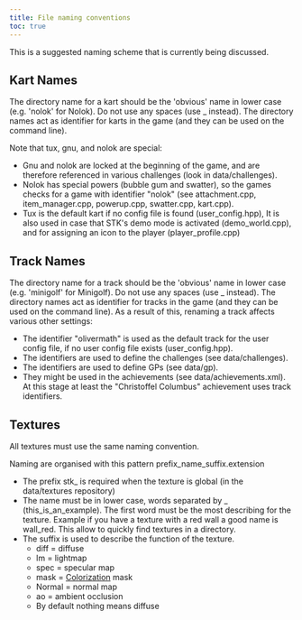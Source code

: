 ```yaml
---
title: File naming conventions
toc: true
---
```

This is a suggested naming scheme that is currently being discussed.

## Kart Names

The directory name for a kart should be the 'obvious' name in lower case (e.g. 'nolok' for Nolok). Do not use any spaces (use _ instead). The directory names act as identifier for karts in the game (and they can be used on the command line).

Note that tux, gnu, and nolok are special:

* Gnu and nolok are locked at the beginning of the game, and are therefore referenced in various challenges (look in data/challenges).
* Nolok has special powers (bubble gum and swatter), so the games checks for a game with identifier "nolok" (see attachment.cpp, item_manager.cpp, powerup.cpp, swatter.cpp, kart.cpp).
* Tux is the default kart if no config file is found (user_config.hpp), It is also used in case that STK's demo mode is activated (demo_world.cpp), and for assigning an icon to the player (player_profile.cpp)

## Track Names

The directory name for a track should be the 'obvious' name in lower case (e.g. 'minigolf' for Minigolf). Do not use any spaces (use _ instead). The directory names act as identifier for tracks in the game (and they can be used on the command line). As a result of this, renaming a track affects various other settings:

* The identifier "olivermath" is used as the default track for the user config file, if no user config file exists (user_config.hpp).
* The identifiers are used to define the challenges (see data/challenges).
* The identifiers are used to define GPs (see data/gp).
* They might be used in the achievements (see data/achievements.xml). At this stage at least the "Christoffel Columbus" achievement uses track identifiers.

## Textures

All textures must use the same naming convention.

Naming are organised with this pattern prefix_name_suffix.extension

* The prefix stk_ is required when the texture is global (in the data/textures repository)
* The name must be in lower case, words separated by _ (this_is_an_example). The first word must be the most describing for the texture. Example if you have a texture with a red wall a good name is wall_red. This allow to quickly find textures in a directory.
* The suffix is used to describe the function of the texture.
    * diff = diffuse
    * lm = lightmap
    * spec = specular map
    * mask = [Colorization](Materials#colorization) mask
    * Normal = normal map
    * ao = ambient occlusion
    * By default nothing means diffuse
